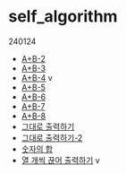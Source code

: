 # self_algorithm
240124
* [A+B-2](2558.py)
* [A+B-3](10950.py)
* [A+B-4](10951.py) v
* [A+B-5](10952.py)
* [A+B-6](10953.py)
* [A+B-7](11021.py)
* [A+B-8](11022.py)
* [그대로 출력하기](11718.py)
* [그대로 출력하기-2](11719.py)
* [숫자의 합](11720.py)
* [열 개씩 끊어 출력하기](11721.py) v
